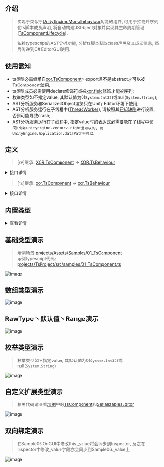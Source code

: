 ## 介绍
> 实现于类似于[UnityEngine.MonoBehaviour](https://docs.unity3d.com/ScriptReference/MonoBehaviour.html)功能的组件, 可用于挂载并序列化ts脚本成员声明, 将自动构建JSObject对象并实现其生命周期管理([TsComponentLifecycle](../projects/Assets/XOR/Runtime/Src/Components/Lifecycle/TsComponentLifecycle.cs)).
>
> 依赖typescript的AST分析功能, 分析ts脚本获取class声明及其成员信息, 然后传递到C# EditorGUI使用.

## 使用需知
- ts类型必需继承自[xor.TsComponent](../projects/TsEditorProject/src/xor/components/component.ts)丶export且不是abstract才可以被TsComponent使用;
- ts类型成员必需使用declare修饰符或被[xor.field](../projects/TsEditorProject/src/xor/components/component.ts#87)修饰才能被序列;
- 枚举类型如不指定value, 其默认值为0(`System.Int32`)或null(`System.String`);
- AST分析服务和SerializedObject渲染只在Unity Editor环境下使用;
- AST分析服务运行在子线程中([ThreadWorker](./ThreadWorker.md)), 请按照其[已知缺陷](./ThreadWorker.md#已知缺陷)进行设置, 否则可能导致crash;
- AST分析服务运行在子线程中, 指定value时的表达式必需要能在子线程中访问: `例如UnityEngine.Vector2.right是可以的, 而UnityEngine.Application.dataPath不可以`.

## 定义
> [`C#`]继承: [XOR.TsComponent](../projects/Assets/XOR/Runtime/Src/Components/TsComponent.cs) →  [XOR.TsBehaviour](./TsBehaviour.md)  

<details>
<summary>接口详情</summary>

| 成员  | 描述  |
| ------------ | ------------ |
| `Puerts.JSObject JSObject{ get; }`   |  其创建的[Puerts.JSObject](./???)对象 |

| 方法  | 描述  |
| ------------ | ------------ |
| `static void Register(Puerts.JsEnv)`   |  注册TsCompoent使用的Puerts.JsEnv实例 |
| `static void Unregister()`   |  移除已注册的Puerts.JsEnv实例 |
| `static void GC()`   |  回收未正常释放的XOR.TsComponent对象(`例如使用Object.DestroyImmediate时, OnDestroy不会被正常调用`) |
| `static void PrintStatus()`   |  打印所有实例状态(先执行一次GC) |
| `XOR.Serializables.ResultPair[] GetProperties()`   |  获取所有序列化成员 |
| `void SetProperty(string, object)`  | (EditorOnly)设置键值  |
| `void SetPropertyListener(Action<string, object>)` | (EditorOnly)设置键值更新回调 |
</details>

> [`ts`]继承: [xor.TsComponent](../projects/TsEditorProject/src/xor/components/component.ts) →  [xor.TsBehaviour](./TsBehaviour.md)  

<details>
<summary>接口详情</summary>

| 装饰器  | 描述  |
| ------------ | ------------ |
| `@xor.guid(string): ClassDecorator`   |  定义组件guid(⚠⚠⚠此语句应由xor生成和管理, 与class声明绑定, 用户不应该手动创建丶修改) |
| `@xor.route(string): ClassDecorator`   |  定义组件路由(唯一值), 后续可使用此值获取j组件实例(相比较guid更符合人类阅读和记忆的习惯) |
| `@xor.field({...}): PropertyDecorator`   |  定义序列化字段详情, 可设置RawType丶默认值丶Range(仅限number) |

</details>


## 内置类型
<details>
<summary>查看详情</summary>

|  类型   | 基础 | 数组|
| ------- | --- | --- |
| string  | √   | √   |
| number  | √   | √   |
| boolean | √   | √   |
| bigint  | √   | √   |
| UnityEngine.Vector2  | √   | √   |
| UnityEngine.Vector3  | √   | √   |
| UnityEngine.Object及其子类型  | √   | √   |

> 其他类型请参照[自定义类型](./TsComponent.md#自定义扩展类型演示)
</details>

## 基础类型演示
> 示例场景:[projects/Assets/Samples/01_TsComponent](../projects/Assets/Samples/01_TsComponent)  
> 示例typescript代码: [projects/TsProject/src/samples/01_TsComponent.ts](../projects/TsProject/src/samples/01_TsComponent.ts)  

![image](https://user-images.githubusercontent.com/45587825/216535611-dddbc03e-d9d8-4f92-9b75-edb6a435b9f6.png)

## 数组类型演示
![image](https://user-images.githubusercontent.com/45587825/216535825-af29587e-ded5-43ba-bfdb-08d8f7ce67da.png)

## RawType丶默认值丶Range演示
![image](https://user-images.githubusercontent.com/45587825/216536133-24f36803-9318-4786-8ad9-7ec63280a2b4.png)

## 枚举类型演示
 > 枚举类型如不指定value, 其默认值为0(`System.Int32`)或null(`System.String`)

![image](https://user-images.githubusercontent.com/45587825/216808157-d8eaeee8-bcf9-410f-895f-c20ecf04901d.png)

## 自定义扩展类型演示
> 相关代码请查看[示例](../projects/Assets/Samples/01_TsComponent/CustomTypes)中的[TsComponent](../projects/Assets/Samples/01_TsComponent/CustomTypes/Runtime/TsComponent.cs)和[SerializablesEditor](../projects/Assets/Samples/01_TsComponent/CustomTypes/Editor/SerializablesEditor.cs)

![image](https://user-images.githubusercontent.com/45587825/216751394-12e34267-cee4-40ed-9269-8efa5e10320a.png)

## 双向绑定演示
> 在Sample06.OnGUI中修改this._value将会同步到Inspector, 反之在Inspector中修改_value字段亦会同步到Sample06._value上

![image](https://user-images.githubusercontent.com/45587825/216810151-6f5d8d6d-c51e-49b3-a976-92d167202d82.png)
